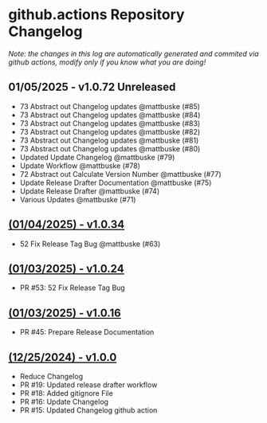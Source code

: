 # github.actions Repository Changelog
*Note: the changes in this log are automatically generated and commited via github actions, modify only if you know what you are doing!*

## **01/05/2025 - v1.0.72 Unreleased**
- 73 Abstract out Changelog updates @mattbuske (#85)
- 73 Abstract out Changelog updates @mattbuske (#84)
- 73 Abstract out Changelog updates @mattbuske (#83)
- 73 Abstract out Changelog updates @mattbuske (#82)
- 73 Abstract out Changelog updates @mattbuske (#81)
- 73 Abstract out Changelog updates @mattbuske (#80)
- Updated Update Changelog @mattbuske (#79)
- Update Workflow @mattbuske (#78)
- 72 Abstract out Calculate Version Number @mattbuske (#77)
- Update Release Drafter Documentation @mattbuske (#75)
- Update Release Drafter @mattbuske (#74)
- Various Updates @mattbuske (#71)

## **[(01/04/2025) - v1.0.34](https://github.com/deepworks-net/github.actions/releases/tag/v1.0.34)**
- 52 Fix Release Tag Bug @mattbuske (#63)

## **[(01/03/2025) - v1.0.24](https://github.com/deepworks-net/github.actions/releases/tag/v1.0.24)**
- PR #53: 52 Fix Release Tag Bug

## **[(01/03/2025) - v1.0.16](https://github.com/deepworks-net/github.actions/releases/tag/v1.0.16)**
- PR #45: Prepare Release Documentation

## **[(12/25/2024) - v1.0.0](https://github.com/deepworks-net/github.actions/releases/tag/v1.0.0)**
- Reduce Changelog
- PR #19: Updated release drafter workflow
- PR #18: Added gitignore File
- PR #16: Update Changelog
- PR #15: Updated Changelog github action

